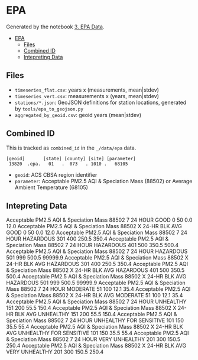 # EPA

Generated by the notebook [3. EPA Data](../../../exploration/3_epa_data.ipynb).

- [EPA](#epa)
  - [Files](#files)
  - [Combined ID](#combined-id)
  - [Intepreting Data](#intepreting-data)

## Files

* `timeseries_flat.csv`: years x (measurements, mean|stdev)
* `timeseries_vert.csv`: measurements x (years, mean|stdev)
* `stations/*.json`: GeoJSON definitions for station locations, generated by `tools/epa_to_geojson.py`
* `aggregated_by_geoid.csv`: geoid years (mean|stdev)
## Combined ID

This is tracked as `combined_id` in the `_/data/epa` data.

```
[geoid]       [state] [county] [site] [parameter]
 13820  .epa.   01   .  073   . 1010 .   68105
```

* `geoid`: ACS CBSA region identifier
* `parameter`: Acceptable PM2.5 AQI & Speciation Mass (88502) or Average Ambient Temperature (68105)

## Intepreting Data

Acceptable PM2.5 AQI & Speciation Mass 	88502 	7 	24 HOUR 	GOOD 	0 	50 	0.0 	12.0
Acceptable PM2.5 AQI & Speciation Mass 	88502 	X 	24-HR BLK AVG 	GOOD 	0 	50 	0.0 	12.0
Acceptable PM2.5 AQI & Speciation Mass 	88502 	7 	24 HOUR 	HAZARDOUS 	301 	400 	250.5 	350.4
Acceptable PM2.5 AQI & Speciation Mass 	88502 	7 	24 HOUR 	HAZARDOUS 	401 	500 	350.5 	500.4
Acceptable PM2.5 AQI & Speciation Mass 	88502 	7 	24 HOUR 	HAZARDOUS 	501 	999 	500.5 	99999.9
Acceptable PM2.5 AQI & Speciation Mass 	88502 	X 	24-HR BLK AVG 	HAZARDOUS 	301 	400 	250.5 	350.4
Acceptable PM2.5 AQI & Speciation Mass 	88502 	X 	24-HR BLK AVG 	HAZARDOUS 	401 	500 	350.5 	500.4
Acceptable PM2.5 AQI & Speciation Mass 	88502 	X 	24-HR BLK AVG 	HAZARDOUS 	501 	999 	500.5 	99999.9
Acceptable PM2.5 AQI & Speciation Mass 	88502 	7 	24 HOUR 	MODERATE 	51 	100 	12.1 	35.4
Acceptable PM2.5 AQI & Speciation Mass 	88502 	X 	24-HR BLK AVG 	MODERATE 	51 	100 	12.1 	35.4
Acceptable PM2.5 AQI & Speciation Mass 	88502 	7 	24 HOUR 	UNHEALTHY 	151 	200 	55.5 	150.4
Acceptable PM2.5 AQI & Speciation Mass 	88502 	X 	24-HR BLK AVG 	UNHEALTHY 	151 	200 	55.5 	150.4
Acceptable PM2.5 AQI & Speciation Mass 	88502 	7 	24 HOUR 	UNHEALTHY FOR SENSITIVE 	101 	150 	35.5 	55.4
Acceptable PM2.5 AQI & Speciation Mass 	88502 	X 	24-HR BLK AVG 	UNHEALTHY FOR SENSITIVE 	101 	150 	35.5 	55.4
Acceptable PM2.5 AQI & Speciation Mass 	88502 	7 	24 HOUR 	VERY UNHEALTHY 	201 	300 	150.5 	250.4
Acceptable PM2.5 AQI & Speciation Mass 	88502 	X 	24-HR BLK AVG 	VERY UNHEALTHY 	201 	300 	150.5 	250.4
